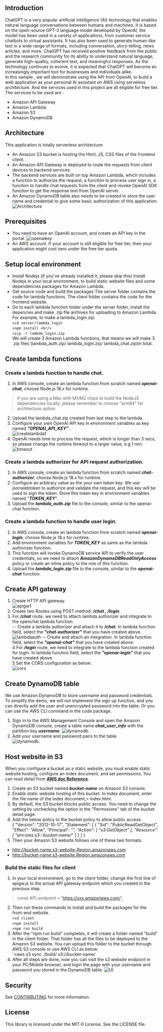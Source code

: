 ## Introduction
ChatGPT is a very popular artificial intelligence (AI) technology that enables natural language conversations between humans and machines. It is based on the open-source GPT-3 language model developed by OpenAI,  the model has been used in a variety of applications, from customer service chatbots to virtual assistants. It has also been used to generate human-like text in a wide range of formats, including conversation, story-telling, news articles, and more. ChatGPT has received positive feedback from the public and the research community for its ability to understand natural language, generate high-quality, coherent text, and meaningful responses. As the technology continues to evolve, it is expected that ChatGPT will become an increasingly important tool for businesses and individuals alike.  
In this sample , we will demonstrate using the API from OpenAI, to build a web application as your personal AI assistant on AWS using serveless architecture. And the services used in this project are all eligible for free tier.  The services to be used are :
- Amazon API Gateway
- Amazon Lambda
- Amazon S3
- Amazon DynamoDB
## Architecture
This application is totally serverless architecture:
- An Amazon S3 bucket is hosting the Html, JS, CSS files of the frontend client.
- An Amazon API Gateway is deployed to route the requests from client devices to backend services.
- The backend services are built on top Amazon Lambda, which includes a function to authorize the request, a function to process user sign in, a function to handle chat requests from the client and revoke OpenAI SDK function to get the response text from OpenAI server.
- An Amazon DynamoDB table also needs to be created to store the user name and credential to give some basic authorization of this application.
![Architecture](assets/architecture.png)
## Prerequisites
- You need to have an OpenAI account, and create an API key in the portal. 
![openaikey](assets/openaikey.png)
- An AWS account. If your account is still eligible for free tier, then your application might cost zero under the free tier quota. 

## Setup local environment
- Install Nodejs (if you've already installed it, please skip this)
Install Nodejs in your local environment, to build static website files and some dependencies packages for Amazon Lambda. 
- Get source code and build the packages
The server folder contains the code for lambda functions. The client folder contains the code for the frontend website.
- Go to each lambda function folder under the server folder,  install the depencies and make .zip file archives for uploading to Amazon Lambda. For example, to make a lambda_login.zip:  
`>cd server/lambda_login`    
`>npm install <br/> `   
`>zip -r lambda_login.zip`  
We will create 3 Amazon Lambda functions, that means we will make 3 .zip files (lambda_auth.zip/ lambda_login.zip/ lambda_chat.zip)in total.

## Create lambda functions
### Create a lambda function to handle chat.
1. In AWS console, create an lambda function from scratch named ***openai-chat***, choose Node.js 18.x for runtime.   
> If you are using a Mac with M1/M2 chips to build the NodeJS dependencies locally, please remember to choose "arm64" for architecture option. 
2. Upload the lambda_chat.zip created from last step to the lambda.
3. Configure your own OpenAI API key in environment variables as key named ***"OPENAI_API_KEY"***.  
![createlambda1](assets/createlambda1.png)
4. OpenAI needs time to process the request, which is longer than 3 secs, so please change the runtime timeout to a larger value, e.g 1 min.  
![timeout](assets/runtimeout.png)
### Create a lambda authorizer for API request authorization.
1. In AWS console, create an lambda function from scratch named ***chat-authorizer***, choose Node.js 18.x for runtime.  
2. Configure an arbitrary value as the your own token key. We use jsonwebtoken to authorize and validate the request, and this key will be used to sign the token. Store this token key in environment variables named "***TOKEN_KEY***".   
3. Upload the ***lambda_auth.zip*** file to the console, similar to the openai-chat function.  
### Create a lambda function to handle user login.
1. In AWS console, create an lambda function from scratch named ***openai-login***, choose Node.js 18.x for runtime.  
2. Add environment variables for ***TOKEN_KEY*** as same as the lambda authorizer function.  
3. This function will invoke DynamoDB service API to verify the user credentials, so we need to attach ***AmazonDynamoDBReadOnlyAccess*** policy or create an inline policy to the role of this function.
4. Upload the ***lambda_login.zip*** file to the console, similar to the ***openai-chat*** function.  

## Create API gateway
1. Create HTTP API gateway.  
![apigw1](assets/apigw1.png)
2. Create two Routes using POST method: ***/chat , /login***.  
3. For ***/chat*** route, we need to attach lambda authorizer and integrate to the openchat lambda function.  
-- Create a lambda authorizer and attach it to ***/chat***. In lambda function field, select the ***"chat-authorizer"*** that you have created above.
![lambdaauth](assets/lambdaauth.png)
-- Create and attach an integration. In lambda function field, select the ***"openai-chat"*** that you have created above.  
4 For ***/login*** route, we need to integrate to the lambda function created for login. In lambda function field, select the ***"openai-login"*** that you have created above.  
5 Set the CORS configuration as below:  
![cors](assets/cors.png)

## Create DynamoDB table
We use Amazon DynamoDB to store username and password credentials. To simplify the demo, we will not implement the sign up function, and you can directly add the user and unencrypted password into the table. Or you can use the AWS CLI command in the code package. 
1. Sign in to the AWS Management Console and open the Amazon DynamoDB console, create a table name ***chat_user_info*** with the partition key ***username***.
![dynamodb](assets/daynamo1.png). 
2. Add your username and password pairs to the table.  
![dynamodb](assets/dynamo2.png). 


## Host website in S3
When you configure a bucket as a static website, you must enable static website hosting, configure an index document, and set permissions. You can read detail from **[AWS doc Reference](https://docs.aws.amazon.com/AmazonS3/latest/userguide/WebsiteHosting.html)**.  
1. Create an S3 bucket named ***bucket-name*** on Amazon S3 console.  
2. Enable static website hosting of this bucket. In Index document, enter the file name of the index document,> index.html.  
3. By default, the S3 bucket blocks public access. You need to change the setting by unchecking the option in the "Permssions" tab of the bucket detail page.  
4.  Add the below policy to the bucket policy to allow public access.  
    {
        "Version": "2012-10-17",
        "Statement": [
            {
                "Sid": "PublicReadGetObject",
                "Effect": "Allow",
                "Principal": "*",
                "Action": [
                   "s3:GetObject"
                ],
                "Resource": [
                "arn:aws:s3:::bucket-name/*"
                ]
            }
        ]
    }
5.  Then your Amazon S3 website follows one of these two formats:                                  
- http://bucket-name.s3-website-Region.amazonaws.com 
- http://bucket-name.s3-website.Region.amazonaws.com
### Build the static files for client
1. In your local environment, go to the client folder, change the first line of apigw.js to the actual API gateway endpoint which you created in the previous step.  
  > const API_endpoint = 'https://xxx.amazonaws.com/';
2. Then run these commands to install and build the packages for the front-end website.  
`>cd client`  
`>npm install`  
`>npm run build`  
3. After the "npm run build" completes, it will create a folder named "build" in the client folder. That folder has all the files to be deployed to the Amazon S3 website. You can upload this folder to the bucket through AWS S3 console or use AWS CLI as below:  
`>aws s3 sync ./build/ s3://bucket-name/
4. After all steps are done, now you can visit the s3 website endpiont in your PC/Mobile browser, and login the page with your username and password you stored in the DynamoDB table.
![UI](assets/UIdemo.png). 

## Security

See [CONTRIBUTING](CONTRIBUTING.md#security-issue-notifications) for more information.

## License

This library is licensed under the MIT-0 License. See the LICENSE file.
